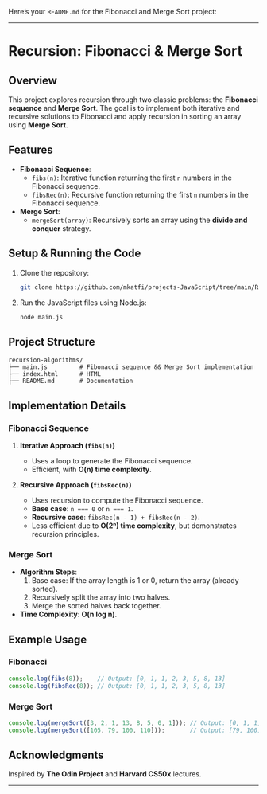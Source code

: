 Here’s your `README.md` for the Fibonacci and Merge Sort project:

---

# Recursion: Fibonacci & Merge Sort

## Overview
This project explores recursion through two classic problems: the **Fibonacci sequence** and **Merge Sort**. The goal is to implement both iterative and recursive solutions to Fibonacci and apply recursion in sorting an array using **Merge Sort**.

## Features
- **Fibonacci Sequence**:
  - `fibs(n)`: Iterative function returning the first `n` numbers in the Fibonacci sequence.
  - `fibsRec(n)`: Recursive function returning the first `n` numbers in the Fibonacci sequence.
- **Merge Sort**:
  - `mergeSort(array)`: Recursively sorts an array using the **divide and conquer** strategy.

## Setup & Running the Code
1. Clone the repository:
   ```bash
   git clone https://github.com/mkatfi/projects-JavaScript/tree/main/Recursion
   ```
2. Run the JavaScript files using Node.js:
   ```bash
   node main.js
   ```
   
## Project Structure
```
recursion-algorithms/
├── main.js         # Fibonacci sequence && Merge Sort implementation
├── index.html      # HTML
├── README.md       # Documentation
```

## Implementation Details
### Fibonacci Sequence
1. **Iterative Approach (`fibs(n)`)**
   - Uses a loop to generate the Fibonacci sequence.
   - Efficient, with **O(n) time complexity**.

2. **Recursive Approach (`fibsRec(n)`)**
   - Uses recursion to compute the Fibonacci sequence.
   - **Base case**: `n === 0` or `n === 1`.
   - **Recursive case**: `fibsRec(n - 1) + fibsRec(n - 2)`.
   - Less efficient due to **O(2ⁿ) time complexity**, but demonstrates recursion principles.

### Merge Sort
- **Algorithm Steps**:
  1. Base case: If the array length is 1 or 0, return the array (already sorted).
  2. Recursively split the array into two halves.
  3. Merge the sorted halves back together.
- **Time Complexity**: **O(n log n)**.

## Example Usage
### Fibonacci
```javascript
console.log(fibs(8));    // Output: [0, 1, 1, 2, 3, 5, 8, 13]
console.log(fibsRec(8)); // Output: [0, 1, 1, 2, 3, 5, 8, 13]
```

### Merge Sort
```javascript
console.log(mergeSort([3, 2, 1, 13, 8, 5, 0, 1])); // Output: [0, 1, 1, 2, 3, 5, 8, 13]
console.log(mergeSort([105, 79, 100, 110]));       // Output: [79, 100, 105, 110]
```

## Acknowledgments
Inspired by **The Odin Project** and **Harvard CS50x** lectures.

---